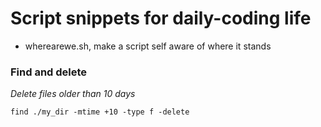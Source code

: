 # Script snippets for daily-coding life

- wherearewe.sh, make a script self aware of where it stands

### Find and delete

*Delete files older than 10 days*

    find ./my_dir -mtime +10 -type f -delete
